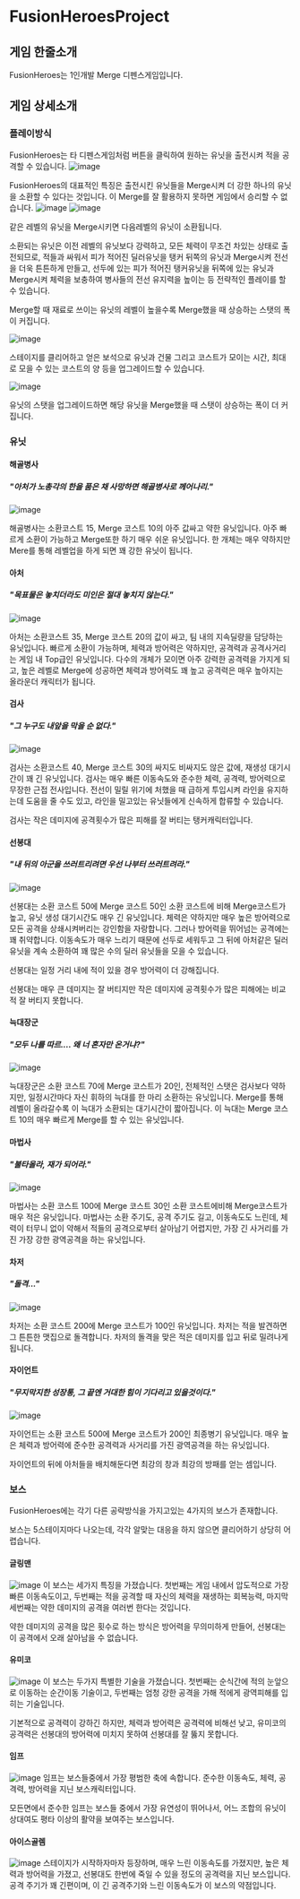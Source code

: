 # FusionHeroesProject
## 게임 한줄소개
FusionHeroes는 1인개발 Merge 디펜스게임입니다.
## 게임 상세소개
### 플레이방식
FusionHeroes는 타 디펜스게임처럼 버튼을 클릭하여 원하는 유닛을 출전시켜 적을 공격할 수 있습니다.
![image](https://user-images.githubusercontent.com/70951786/131930663-fdf3e8d6-c80b-4947-855f-e10be5a008da.png)

FusionHeroes의 대표적인 특징은 출전시킨 유닛들을 Merge시켜 더 강한 하나의 유닛을 소환할 수 있다는 것입니다.
이 Merge를 잘 활용하지 못하면 게임에서 승리할 수 없습니다.
![image](https://user-images.githubusercontent.com/70951786/131930824-68033a45-fa53-4e29-9dc8-51ee1c942bc4.png)
![image](https://user-images.githubusercontent.com/70951786/131930854-936bb76e-5511-4f73-a96f-6fff9f9350f9.png)

같은 레벨의 유닛을 Merge시키면 다음레벨의 유닛이 소환됩니다.

소환되는 유닛은 이전 레벨의 유닛보다 강력하고, 모든 체력이 무조건 차있는 상태로 출전되므로, 적들과 싸워서 피가 적어진 딜러유닛을 탱커 뒤쪽의 유닛과 Merge시켜 전선을 더욱 튼튼하게 만들고, 선두에 있는 피가 적어진 탱커유닛을 뒤쪽에 있는 유닛과 Merge시켜 체력을 보충하여 병사들의 전선 유지력을 높이는 등 전략적인 플레이를 할 수 있습니다.

Merge할 때 재료로 쓰이는 유닛의 레벨이 높을수록 Merge했을 때 상승하는 스탯의 폭이 커집니다.

![image](https://user-images.githubusercontent.com/70951786/131934546-4a04da29-2d9a-472f-815a-7c8c0eaecaef.png)

스테이지를 클리어하고 얻은 보석으로 유닛과 건물 그리고 코스트가 모이는 시간, 최대로 모을 수 있는 코스트의 양 등을 업그레이드할 수 있습니다.

![image](https://user-images.githubusercontent.com/70951786/131934674-bb313fa2-af5e-41bd-a3c3-effcfc59bde3.png)

유닛의 스탯을 업그레이드하면 해당 유닛을 Merge했을 때 스탯이 상승하는 폭이 더 커집니다.

### 유닛
#### 해골병사
##### "아처가 노총각의 한을 품은 채 사망하면 해골병사로 께어나리."
![image](https://user-images.githubusercontent.com/70951786/132044135-273aa4e6-2b4e-4eb2-b19a-0017ce701c77.png)

해골병사는 소환코스트 15, Merge 코스트 10의 아주 값싸고 약한 유닛입니다.
아주 빠르게 소환이 가능하고 Merge또한 하기 매우 쉬운 유닛입니다.
한 개체는 매우 약하지만 Mere를 통해 레벨업을 하게 되면 꽤 강한 유닛이 됩니다.

#### 아처
##### "목표물은 놓치더라도 미인은 절대 놓치지 않는다."
![image](https://user-images.githubusercontent.com/70951786/132044007-920d1503-4de7-44c0-a9e2-e772b1135d0d.png)

아처는 소환코스트 35,  Merge 코스트 20의 값이 싸고, 팀 내의 지속딜량을 담당하는 유닛입니다.
빠르게 소환이 가능하며, 체력과 방어력은 약하지만, 공격력과 공격사거리는 게임 내 Top급인 유닛입니다.
다수의 개체가 모이면 아주 강력한 공격력을 가지게 되고, 높은 레벨로 Merge에 성공하면 체력과 방어력도 꽤 높고 공격력은 매우 높아지는 올라운더 캐릭터가 됩니다.

#### 검사
##### "그 누구도 내앞을 막을 순 없다."
![image](https://user-images.githubusercontent.com/70951786/132044623-6fbc2822-e2a7-4062-aab9-d25580c7e87a.png)

검사는 소환코스트 40, Merge 코스트 30의 싸지도 비싸지도 않은 값에, 재생성 대기시간이 꽤 긴 유닛입니다.
검사는 매우 빠른 이동속도와 준수한 체력, 공격력, 방어력으로 무장한 근접 전사입니다.
전선이 밀릴 위기에 처했을 때 급하게 투입시켜 라인을 유지하는데 도움을 줄 수도 있고, 라인을 밀고있는 유닛들에게 신속하게 합류할 수 있습니다.

검사는 작은 데미지에 공격횟수가 많은 피해를 잘 버티는 탱커캐릭터입니다.

#### 선봉대
##### "내 뒤의 아군을 쓰러트리려면 우선 나부터 쓰러트려라."
![image](https://user-images.githubusercontent.com/70951786/132048828-6b1e0b6e-d48a-49ab-87c2-8de4e1d1617e.png)

선봉대는 소환 코스트 50에 Merge 코스트 50인 소환 코스트에 비해 Merge코스트가 높고, 유닛 생성 대기시간도 매우 긴 유닛입니다.
체력은 약하지만 매우 높은 방어력으로 모든 공격을 상쇄시켜버리는 강인함을 자랑합니다. 그러나 방어력을 뛰어넘는 공격에는 꽤 취약합니다.
이동속도가 매우 느리기 때문에 선두로 세워두고 그 뒤에 아처같은 딜러유닛을 계속 소환하여 꽤 많은 수의 딜러 유닛들을 모을 수 있습니다.

선봉대는 일정 거리 내에 적이 있을 경우 방어력이 더 강해집니다.

선봉대는 매우 큰 데미지는 잘 버티지만 작은 데미지에 공격횟수가 많은 피해에는 비교적 잘 버티지 못합니다.

#### 늑대장군
##### "모두 나를 따르.... 왜 너 혼자만 온거냐?"
![image](https://user-images.githubusercontent.com/70951786/132047663-875be1e8-5c67-4f9c-8bde-32298c7fdeed.png)

늑대장군은 소환 코스트 70에 Merge 코스트가 20인, 전체적인 스탯은 검사보다 약하지만, 일정시간마다 자신 휘하의 늑대를 한 마리 소환하는 유닛입니다.
Merge를 통해 레벨이 올라갈수록 이 늑대가 소환되는 대기시간이 짧아집니다.
이 늑대는 Merge 코스트 10의 매우 빠르게 Merge를 할 수 있는 유닛입니다.

#### 마법사
##### "불타올라, 재가 되어라."
![image](https://user-images.githubusercontent.com/70951786/132044918-015cc1af-18d5-499a-9568-a0a31f32fa69.png)

마법사는 소환 코스트 100에 Merge 코스트 30인 소환 코스트에비해 Merge코스트가 매우 적은 유닛입니다.
마법사는 소환 주기도, 공격 주기도 길고, 이동속도도 느린데, 체력이 터무니 없이 약해서 적들의 공격으로부터 살아남기 어렵지만,
가장 긴 사거리를 가진 가장 강한 광역공격을 하는 유닛입니다.

#### 차저
##### "돌격..."
![image](https://user-images.githubusercontent.com/70951786/132043845-c0bf5413-86a5-404a-bacc-ce9338dd6ecd.png)

차저는 소환 코스트 200에 Merge 코스트가 100인 유닛입니다.
차저는 적을 발견하면 그 튼튼한 맷집으로 돌격합니다. 차저의 돌격을 맞은 적은 데미지를 입고 뒤로 밀려나게 됩니다.

#### 자이언트
##### "무지막지한 성장통, 그 끝엔 거대한 힘이 기다리고 있을것이다."
![image](https://user-images.githubusercontent.com/70951786/132048592-9c42cdd2-f2ba-42d7-9812-bab79d95240d.png)

자이언트는 소환 코스트 500에 Merge 코스트가 200인 최종병기 유닛입니다.
매우 높은 체력과 방어력에 준수한 공격력과 사거리를 가진 광역공격을 하는 유닛입니다.

자이언트의 뒤에 아처들을 배치해둔다면 최강의 창과 최강의 방패를 얻는 셈입니다.

### 보스
FusionHeroes에는 각기 다른 공략방식을 가지고있는 4가지의 보스가 존재합니다.

보스는 5스테이지마다 나오는데, 각각 알맞는 대응을 하지 않으면 클리어하기 상당히 어렵습니다.
#### 글링맨
![image](https://user-images.githubusercontent.com/70951786/132050677-77bb47fa-15e2-40d5-89ac-23e74567d4a7.png)
이 보스는 세가지 특징을 가졌습니다.
첫번째는 게임 내에서 압도적으로 가장 빠른 이동속도이고,
두번째는 적을 공격할 때 자신의 체력을 재생하는 회복능력,
마지막 세번째는 약한 데미지의 공격을 여러번 한다는 것입니다.

약한 데미지의 공격을 많은 횟수로 하는 방식은 방어력을 무의미하게 만들어, 선봉대는 이 공격에서 오래 살아남을 수 없습니다.

#### 유미코
![image](https://user-images.githubusercontent.com/70951786/132051700-8b01337f-ec2c-47a4-ac35-ff1d7583871a.png)
이 보스는 두가지 특별한 기술을 가졌습니다.
첫번째는 순식간에 적의 눈앞으로 이동하는 순간이동 기술이고,
두번째는 엄청 강한 공격을 가해 적에게 광역피해를 입히는 기술입니다.

기본적으로 공격력이 강하긴 하지만, 체력과 방어력은 공격력에 비해선 낮고, 유미코의 공격력은 선봉대의 방어력에 미치지 못하여 선봉대를 잘 뚫지 못합니다.

#### 임프
![image](https://user-images.githubusercontent.com/70951786/132052192-d1aa81e6-0926-4db0-8cc5-d3d4d3e58b80.png)
임프는 보스들중에서 가장 평범한 축에 속합니다.
준수한 이동속도, 체력, 공격력, 방어력을 지닌 보스캐릭터입니다.

모든면에서 준수한 임프는 보스들 중에서 가장 유연성이 뛰어나서, 어느 조합의 유닛이 상대여도 평타 이상의 활약을 보여주는 보스입니다. 

#### 아이스골렘
![image](https://user-images.githubusercontent.com/70951786/132049850-e8497687-879e-498c-b591-1e0ae209ff61.png)
스테이지가 시작하자마자 등장하며, 매우 느린 이동속도를 가졌지만, 높은 체력과 방어력을 가졌고, 선봉대도 한번에 죽일 수 있을 정도의 공격력을 지닌 보스입니다.
공격 주기가 꽤 긴편이며, 이 긴 공격주기와 느린 이동속도가 이 보스의 약점입니다.

